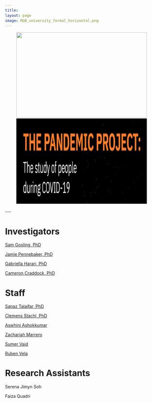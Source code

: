 ```yaml
---
title:
layout: page
image: RGB_university_formal_horizontal.png
---
```

<p align="center">
  <a href="http://covid19.ut-wcwh.org/">
  <img width="430" height="280" src="/images/covid19.png">
  </a>
  <a href="https://utpsyc.org/covid19/index.html">
  <img width="430" height="280" src="/images/pandemicproject.png">
  </a>
</p>
---

# Investigators
[Sam Gosling, PhD](https://liberalarts.utexas.edu/psychology/faculty/sdg68)

[Jamie Pennebaker, PhD](https://liberalarts.utexas.edu/psychology/faculty/pennebak)

[Gabriella Harari, PhD](https://comm.stanford.edu/faculty-harari/)

[Cameron Craddock, PhD](http://computational-neuroimaging-lab.org/)

# Staff
[Sanaz Talaifar, PhD](https://www.sanaztalaifar.com/)

[Clemens Stachl, PhD](https://sites.google.com/view/clemensstachl/home)

[Aswhini Ashokkumar](https://ashwiniashokkumar.weebly.com/)

[Zachariah Marrero](https://liberalarts.utexas.edu/psychology/graduate/profile.php?id=znm232)

[Sumer Vaid](https://www.sumervaid.org/)

[Ruben Vela](https://dellmed.utexas.edu/directory/ruben-vela)

# Research Assistants

Serena Jimyn Soh

Faiza Quadri
